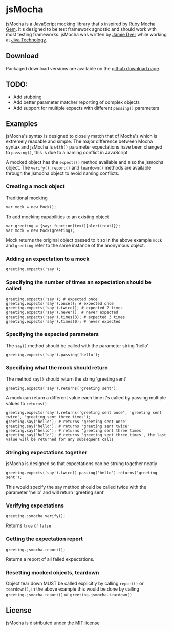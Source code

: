 jsMocha
=======

jsMocha is a JavaScript mocking library that's inspired by [Ruby Mocha Gem](http://mocha.rubyforge.org). It's designed to be test framework agnostic and should work with most testing frameworks. jsMocha was written by [Jamie Dyer](http://kernowsoul.com) while working at [Jiva Technology](http://jivatechnology.com).

Download
--------

Packaged download versions are available on the [github download page](http://github.com/kernow/jsmocha/downloads).

TODO:
-----

- Add stubbing
- Add better parameter matcher reporting of complex objects
- Add support for multiple expects with different `passing()` parameters

Examples
--------

jsMocha's syntax is designed to closely match that of Mocha's which is extremely readable and simple. The major difference between Mocha syntax and jsMocha is `with()` parameter expectations have been changed to `passing()`, this is due to a naming conflict in JavaScript.

A mocked object has the `expects()` method available and also the jsmocha object. The `verify()`, `report()` and `teardown()` methods are available through the jsmocha object to avoid naming conflicts.

### Creating a mock object

Traditional mocking

	var mock = new Mock();
	
To add mocking capabilities to an existing object

	var greeting = {say: function(text){alert(text)}};
	var mock = new Mock(greeting);
	
Mock returns the original object passed to it so in the above example `mock` and `greeting` refer to the same instance of the anonymous object.
	
### Adding an expectation to a mock

	greeting.expects('say');
	
### Specifying the number of times an expectation should be called

	greeting.expects('say'); # expected once
	greeting.expects('say').once(); # expected once
	greeting.expects('say').twice(); # expected 2 times
	greeting.expects('say').never(); # never expected
	greeting.expects('say').times(3); # expected 3 times
	greeting.expects('say').times(0); # never expected
	
### Specifying the expected parameters

The `say()` method should be called with the parameter string 'hello'

	greeting.expects('say').passing('hello');
	
### Specifying what the mock should return

The method `say()` should return the string 'greeting sent'

	greeting.expects('say').returns('greeting sent');
	
A mock can return a different value each time it's called by passing multiple values to `returns()`

	greeting.expects('say').returns('greeting sent once', 'greeting sent twice', 'greeting sent three times');
	greeting.say('hello'); # returns 'greeting sent once'
	greeting.say('hello'); # returns 'greeting sent twice'
	greeting.say('hello'); # returns 'greeting sent three times'
	greeting.say('hello'); # returns 'greeting sent three times', the last value will be returned for any subsequent calls
	
### Stringing expectations together

jsMocha is designed so that expectations can be strung together neatly

	greeting.expects('say').twice().passing('hello').returns('greeting sent');
	
This would specify the say method should be called twice with the parameter 'hello' and will return 'greeting sent'

### Verifying expectations

	greeting.jsmocha.verify();
	
Returns `true` or `false`

### Getting the expectation report

	greeting.jsmocha.report();
	
Returns a report of all failed expectations.

### Resetting mocked objects, teardown

Object tear down MUST be called explicitly by calling `report()` or `teardown()`, in the above example this would be done by calling `greeting.jsmocha.report()` or `greeting.jsmocha.teardown()`

License
-------

jsMocha is distributed under the [MIT license](http://www.opensource.org/licenses/mit-license.php)
